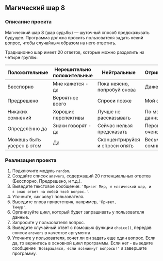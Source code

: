 ## Магический шар 8

### Описание проекта

Магический шар 8 (шар судьбы) — шуточный способ предсказывать будущее. Программа должна просить пользователя
задать некий вопрос, чтобы случайным образом на него ответить.

Традиционно шар имеет 20 ответов, которые можно разделить на четыре группы:

| Положительные             | Нерешительно положительные | Нейтральные                    | Отрицательные                |
|---------------------------|----------------------------|--------------------------------|------------------------------|
| Бесспорно                 | Мне кажется - да           | Пока неясно, попробуй снова    | Даже не думай                |
| Предрешено                | Вероятнее всего            | Спроси позже                   | Мой ответ - нет              |
| Никаких сомнений          | Хорошие перспективы        | Лучше не рассказывать          | По моим данным - нет         |
| Определённо да            | Знаки говорят - да         | Сейчас нельзя предсказать      | Перспективы не очень хорошие |
| Можешь быть уверен в этом | Да                         | Сконцентрируйся и спроси опять | Весьма сомнительно           |

### Реализация проекта

1. Подключите модуль <code>random</code>.
2. Создайте список <code>answers</code>, содержащий 20 потенциальных ответов (Бесспорно, Предрешено, и т.д.).
3. Выведите текстовое сообщение: <code>'Привет Мир, я магический шар, и я знаю ответ на любой твой вопрос.'</code>.
4. Уточните, как зовут пользователя.
5. Выведите слова приветствия, например, <code>'Привет, Тимур'</code>.
6. Организуйте цикл, который будет запрашивать у пользователя данные.
7. Запросите у пользователя вопрос.
8. Выведите случайный ответ с помощью функции <code>choice()</code>, передав список <code>answers</code> в качестве аргумента.
9. Уточните у пользователя, хочет ли он задать еще один вопрос. Если да, то вернитесь в основной цикл программы. Если нет - выведите сообщение <code>'Возвращайся, если возникнут вопросы!'</code> и завершите программу.
 


